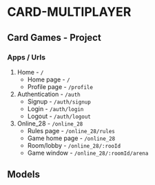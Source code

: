 # CARD-MULTIPLAYER

## Card Games - Project

### Apps / Urls
1. Home - `/`
    - Home page - `/`
    - Profile page - `/profile`
2. Authentication - `/auth`
    - Signup - `/auth/signup`
    - Login - `/auth/login`
    - Logout - `/auth/logout`
3. Online_28 - `/online_28`
    - Rules page - `/online_28/rules`
    - Game home page - `/online_28`
    - Room/lobby - `/online_28/:rooId`
    - Game window - `/online_28/:roomId/arena`

## Models
